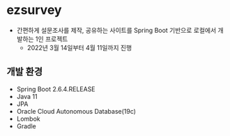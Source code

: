 # ezsurvey

- 간편하게 설문조사를 제작, 공유하는 사이트를 Spring Boot 기반으로 로컬에서 개발하는 1인 프로젝트
	+ 2022년 3월 14일부터 4월 11일까지 진행

## 개발 환경

- Spring Boot 2.6.4.RELEASE
- Java 11
- JPA
- Oracle Cloud Autonomous Database(19c)
- Lombok
- Gradle